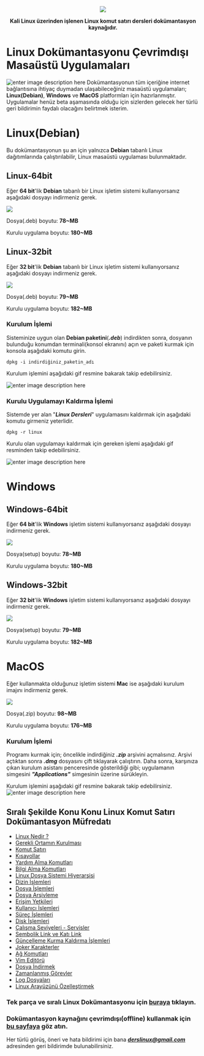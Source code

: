 <p align="center">
  <img src="https://raw.githubusercontent.com/taylanbildik/Linux_Dersleri/master/img/Ana%20Sayfa/linux_komut_sat%C4%B1r%C4%B1_logo.gif">
</p>

<p align="center" style="bold">
<b>Kali Linux üzerinden işlenen Linux komut satırı dersleri dokümantasyon kaynağıdır.</b><br>
</p>

# Linux Dokümantasyonu Çevrimdışı Masaüstü Uygulamaları
![enter image description here](https://raw.githubusercontent.com/taylanbildik/Linux_Dersleri/master/img/Ana%20Sayfa/multi-pltfrm.png)
Dokümantasyonun tüm içeriğine internet bağlantısına ihtiyaç duymadan ulaşabileceğiniz masaüstü uygulamaları; **Linux(Debian)**, **Windows** ve **MacOS** platformları için hazırlanmıştır. 
Uygulamalar henüz beta aşamasında olduğu için sizlerden gelecek her türlü geri bildirimin faydalı olacağını belirtmek isterim. 

# Linux(Debian)
Bu dokümantasyonun şu an için yalnızca **Debian** tabanlı Linux dağıtımlarında çalıştırılabilir, Linux masaüstü uygulaması bulunmaktadır.

## Linux-64bit 
Eğer **64 bit**'lik **Debian** tabanlı bir Linux işletim sistemi kullanıyorsanız aşağıdaki dosyayı indirmeniz gerek. 

<a href="https://github.com/taylanbildik/Linux_Dersleri/raw/master/Kaynaklar/Linux/Linux_0.1.0_amd64.deb"><img src="https://raw.githubusercontent.com/taylanbildik/Linux_Dersleri/master/img/Ana%20Sayfa/button_linux-amd-deb.png"></a>

Dosya(.deb) boyutu: **78~MB** 

Kurulu uygulama boyutu: **180~MB**


## Linux-32bit 
Eğer **32 bit**'lik **Debian** tabanlı bir Linux işletim sistemi kullanıyorsanız aşağıdaki dosyayı indirmeniz gerek. 

<a href="https://github.com/taylanbildik/Linux_Dersleri/raw/master/Kaynaklar/Linux/Linux_0.1.0_i386.deb"><img src="https://raw.githubusercontent.com/taylanbildik/Linux_Dersleri/master/img/Ana%20Sayfa/button_linux-i-deb.png"></a>

Dosya(.deb) boyutu: **79~MB** 

Kurulu uygulama boyutu: **182~MB**

### Kurulum İşlemi
Sisteminize uygun olan **Debian paketini**(***.deb***) indirdikten sonra, dosyanın bulunduğu konumdan terminali(konsol ekranını) açın ve paketi kurmak için konsola aşağıdaki komutu girin.

    dpkg -i indirdiğiniz_paketin_adı
    
Kurulum işlemini aşağıdaki gif resmine bakarak takip edebilirsiniz.
 
 ![enter image description here](https://github.com/taylanbildik/Linux_Dersleri/blob/master/img/Ana%20Sayfa/linux-kurulum.gif?raw=true)   
    
### Kurulu Uygulamayı Kaldırma İşlemi
Sistemde yer alan "***Linux Dersleri***" uygulamasını kaldırmak için aşağıdaki komutu girmeniz yeterlidir.

    dpkg -r linux
    
Kurulu olan uygulamayı kaldırmak için gereken işlemi aşağıdaki gif resminden takip edebilirsiniz.

![enter image description here](https://github.com/taylanbildik/Linux_Dersleri/blob/master/img/Ana%20Sayfa/linux-kald%C4%B1r.gif?raw=true)

# Windows

## Windows-64bit 
Eğer **64 bit**'lik **Windows** işletim sistemi kullanıyorsanız aşağıdaki dosyayı indirmeniz gerek. 

<a href="https://github.com/taylanbildik/Linux_Dersleri/raw/master/Kaynaklar/Windows/Linux-Dersleri-win64-Kurulum.exe"><img src="https://github.com/taylanbildik/Linux_Dersleri/blob/master/img/Ana%20Sayfa/button_linux-win64.png?raw=true"></a>

Dosya(setup) boyutu: **78~MB** 

Kurulu uygulama boyutu: **180~MB**


## Windows-32bit 
Eğer **32 bit**'lik **Windows** işletim sistemi kullanıyorsanız aşağıdaki dosyayı indirmeniz gerek. 

<a href="https://github.com/taylanbildik/Linux_Dersleri/raw/master/Kaynaklar/Windows/Linux-Dersleri-win32-Kurulum.exe"><img src="https://github.com/taylanbildik/Linux_Dersleri/blob/master/img/Ana%20Sayfa/button_linux-win32.png?raw=true"></a>

Dosya(setup) boyutu: **79~MB** 

Kurulu uygulama boyutu: **182~MB**

# MacOS
Eğer kullanmakta olduğunuz işletim sistemi **Mac** ise aşağıdaki kurulum imajını indirmeniz gerek.

<a href="https://github.com/taylanbildik/Linux_Dersleri/raw/master/Kaynaklar/MacOS/Linux_Dersleri-Kurulum.dmg.zip"><img src="https://github.com/taylanbildik/Linux_Dersleri/blob/master/img/Ana%20Sayfa/button_linux-macos.png?raw=true"></a>

Dosya(.zip) boyutu: **98~MB** 

Kurulu uygulama boyutu: **176~MB**

### Kurulum İşlemi
Programı kurmak için; öncelikle indirdiğiniz ***.zip*** arşivini açmalısınız. Arşivi açtıktan sonra ***.dmg*** dosyasını çift tıklayarak çalıştırın. Daha sonra, karşınıza çıkan kurulum asistanı penceresinde gösterildiği gibi; uygulamanın simgesini ***"Applications"*** simgesinin üzerine sürükleyin. 

Kurulum işlemini aşağıdaki gif resmine bakarak takip edebilirsiniz.
![enter image description here](https://github.com/taylanbildik/Linux_Dersleri/blob/master/img/Ana%20Sayfa/mac-kurulum.gif?raw=true)

Sıralı Şekilde Konu Konu Linux Komut Satırı Dokümantasyon Müfredatı
-
- [Linux Nedir ?](https://github.com/taylanbildik/Linux_Dersleri/tree/master/dok%C3%BCmantasyonlar/linux_nedir.md#linux-nedir-)
- [Gerekli Ortamın Kurulması](https://github.com/taylanbildik/Linux_Dersleri/tree/master/dok%C3%BCmantasyonlar/gerekli_ortam%C4%B1n_kurulmas%C4%B1.md#gerekli-ortam%C4%B1n-kurulmas%C4%B1)
- [Komut Satırı](https://github.com/taylanbildik/Linux_Dersleri/tree/master/dok%C3%BCmantasyonlar/komut_sat%C4%B1r%C4%B1.md#komut-sat%C4%B1r%C4%B1)
- [Kısayollar](https://github.com/taylanbildik/Linux_Dersleri/tree/master/dok%C3%BCmantasyonlar/k%C4%B1sayollar.md#k%C4%B1sayollar)
- [Yardım Alma Komutları](https://github.com/taylanbildik/Linux_Dersleri/tree/master/dok%C3%BCmantasyonlar/yard%C4%B1m_alma_komutlar%C4%B1.md#yard%C4%B1m-almak)
- [Bilgi Alma Komutları](https://github.com/taylanbildik/Linux_Dersleri/tree/master/dok%C3%BCmantasyonlar/bilgi_alma.md#bilgi-almak)
- [Linux Dosya Sistemi Hiyerarşisi](https://github.com/taylanbildik/Linux_Dersleri/tree/master/dok%C3%BCmantasyonlar/Linux_dosya_sistemi_hiyerar%C5%9Fisi.md#linux-dosya-sistemi-hiyerar%C5%9Fisi)
- [Dizin İşlemleri](https://github.com/taylanbildik/Linux_Dersleri/tree/master/dok%C3%BCmantasyonlar/dizin_i%C5%9Flemleri.md#dizinler-hakk%C4%B1nda)
- [Dosya İşlemleri](https://github.com/taylanbildik/Linux_Dersleri/tree/master/dok%C3%BCmantasyonlar/dosya_i%C5%9Flemleri.md#dosya-%C4%B0%C5%9Flemleri)
- [Dosya Arşivleme](https://github.com/taylanbildik/Linux_Dersleri/tree/master/dok%C3%BCmantasyonlar/dosya_ar%C5%9Fivleme.md#dosya-ar%C5%9Fiv-%C4%B0%C5%9Flemleri)
- [Erişim Yetkileri](https://github.com/taylanbildik/Linux_Dersleri/tree/master/dok%C3%BCmantasyonlar/eri%C5%9Fim_yetkileri.md#eri%C5%9Fim-yetkileri)
- [Kullanıcı İşlemleri](https://github.com/taylanbildik/Linux_Dersleri/tree/master/dok%C3%BCmantasyonlar/kullan%C4%B1c%C4%B1_i%C5%9Flemleri.md#kullan%C4%B1c%C4%B1-%C4%B0%C5%9Flemleri)
- [Süreç İşlemleri](https://github.com/taylanbildik/Linux_Dersleri/tree/master/dok%C3%BCmantasyonlar/s%C3%BCre%C3%A7_i%C5%9Flemleri.md#s%C3%BCre%C3%A7lerprocess)
- [Disk İşlemleri](https://github.com/taylanbildik/Linux_Dersleri/tree/master/dok%C3%BCmantasyonlar/disk_i%C5%9Flemleri.md#disk-%C4%B0%C5%9Flemleri)
- [Çalışma Seviyeleri - Servisler](https://github.com/taylanbildik/Linux_Dersleri/tree/master/dok%C3%BCmantasyonlar/%C3%A7al%C4%B1%C5%9Fma_seviyeleri-servisler.md#%C3%87al%C4%B1%C5%9Fma-seviyelerirunlevels)
- [Sembolik Link ve Katı Link](https://github.com/taylanbildik/Linux_Dersleri/tree/master/dok%C3%BCmantasyonlar/sembolik_link-ve-kat%C4%B1_link.md#sembolik-link-ve-kat%C4%B1-link)
- [Güncelleme Kurma Kaldırma İşlemleri](https://github.com/taylanbildik/Linux_Dersleri/tree/master/dok%C3%BCmantasyonlar/kurma-kald%C4%B1rma-g%C3%BCncelleme_i%C5%9Flemleri.md#kurma-kald%C4%B1rma-g%C3%BCncelleme-%C4%B0%C5%9Flemleri)
- [Joker Karakterler](https://github.com/taylanbildik/Linux_Dersleri/tree/master/dok%C3%BCmantasyonlar/joker_karakterler%28wildcards%29.md#joker-karakterlerwildcards)
- [Ağ Komutları](https://github.com/taylanbildik/Linux_Dersleri/tree/master/dok%C3%BCmantasyonlar/a%C4%9F_komutlar%C4%B1.md#a%C4%9Fnetwork-komutlar%C4%B1)
- [Vim Editörü](https://github.com/taylanbildik/Linux_Dersleri/tree/master/dok%C3%BCmantasyonlar/vim_edit%C3%B6r%C3%BC.md#vim-edit%C3%B6r%C3%BC)
- [Dosya İndirmek](https://github.com/taylanbildik/Linux_Dersleri/tree/master/dok%C3%BCmantasyonlar/konsoldan_dosya_indirmek.md#konsol-%C3%9Czerinden-dosya-%C4%B0ndirmek)
- [Zamanlanmış Görevler](https://github.com/taylanbildik/Linux_Dersleri/tree/master/dok%C3%BCmantasyonlar/zamanlam%C4%B1%C5%9F_g%C3%B6revler.md#zamanlanm%C4%B1%C5%9F-g%C3%B6revler)
- [Log Dosyaları](https://github.com/taylanbildik/Linux_Dersleri/tree/master/dok%C3%BCmantasyonlar/log_kay%C4%B1tlar%C4%B1.md#log-kay%C4%B1tlar%C4%B1)
- [Linux Arayüzünü Özelleştirmek](https://github.com/taylanbildik/Linux_Dersleri/blob/master/dok%C3%BCmantasyonlar/sistem-gorunumunu-ozellestirmek.md#linux-aray%C3%BCz%C3%BCn%C3%BC-%C3%B6zelle%C5%9Ftirmek)


### Tek parça ve sıralı Linux Dokümantasyonu için [buraya](https://github.com/taylanbildik/Linux_Dersleri/tree/master/dok%C3%BCmantasyonlar/Linux_dok%C3%BCmantasyonu.md) tıklayın.
### Dokümantasyon kaynağını çevrimdışı(offline) kullanmak için [bu sayfaya](https://github.com/taylanbildik/Linux_Dersleri/tree/master/%C3%87evrimd%C4%B1%C5%9F%C4%B1%20Linux%20Dok%C3%BCmantasyonu#%C3%87evrimd%C4%B1%C5%9F%C4%B1offline-linux-dok%C3%BCmantasyonu) göz atın.

Her türlü görüş, öneri ve hata bildirimi için bana ***derslinux@gmail.com*** adresinden geri bildirimde bulunabilirsiniz.
